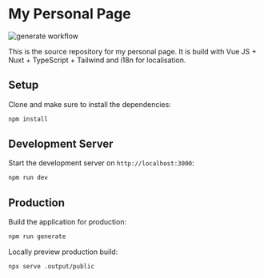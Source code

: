 # My Personal Page

![generate workflow](https://github.com/liamLatour/liamlatour.github.io/actions/workflows/generate.yml/badge.svg)

This is the source repository for my personal page. It is build with Vue JS + Nuxt + TypeScript + Tailwind and i18n for localisation.

## Setup

Clone and make sure to install the dependencies:

```bash
npm install
```

## Development Server

Start the development server on `http://localhost:3000`:

```bash
npm run dev
```

## Production

Build the application for production:

```bash
npm run generate
```

Locally preview production build:

```bash
npx serve .output/public
```
